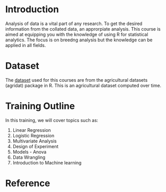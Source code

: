 # Introduction
Analysis of data is a vital part of any research. To get the desired information from the collated data, an approrpiate analysis. This course is aimed at equipping you with the knowledge of using R for statistical analytics. The focus is on breedng analysis but the knowledge can be applied in all fields. 

# Dataset
The  <a href="https://github.com/Biometrics-IITA/datasets" >dataset</a> used  for this courses are from the agricultural datasets (agridat) package in R. This is an agricultural dataset computed over time. 

# Training Outline
In this training, we will cover topics such as: 
1. Linear Regression
2. Logistic Regression
3. Multivariate Analysis
4. Design of Experiment
5. Models - Anova
6. Data Wrangling
7. Introduction to Machine learning


# Reference


